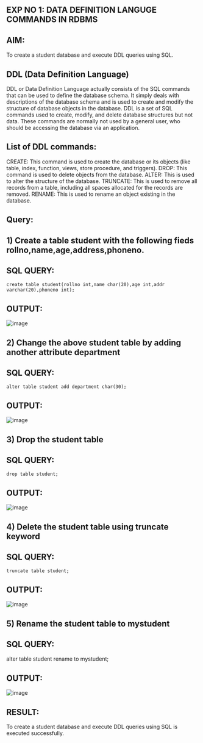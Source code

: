 ## EXP NO 1: DATA DEFINITION LANGUGE COMMANDS IN RDBMS
## AIM:
To create a student database and execute DDL queries using SQL.

## DDL (Data Definition Language)
DDL or Data Definition Language actually consists of the SQL commands that can be used to define the database schema. It simply deals with descriptions of the database schema and is used to create and modify the structure of database objects in the database. DDL is a set of SQL commands used to create, modify, and delete database structures but not data. These commands are normally not used by a general user, who should be accessing the database via an application.
## List of DDL commands:
CREATE: This command is used to create the database or its objects (like table, index, function, views, store procedure, and triggers). DROP: This command is used to delete objects from the database. ALTER: This is used to alter the structure of the database. TRUNCATE: This is used to remove all records from a table, including all spaces allocated for the records are removed. RENAME: This is used to rename an object existing in the database.
## Query:
## 1) Create a table student with the following fieds rollno,name,age,address,phoneno.
## SQL QUERY:
```
create table student(rollno int,name char(20),age int,addr varchar(20),phoneno int);
```
## OUTPUT:
![image](https://github.com/Kishore2o/G2_DBMS/assets/118679883/49ee2d0c-02e9-4731-8d08-3a220a43b0ac)
## 2) Change the above student table by adding another attribute department
## SQL QUERY:
```
alter table student add department char(30);
```
## OUTPUT:
![image](https://github.com/Kishore2o/G2_DBMS/assets/118679883/4b5be6db-cda7-4e48-b654-ab64e0d45153)
## 3) Drop the student table
## SQL QUERY:
```
drop table student;
```
## OUTPUT:
![image](https://github.com/Kishore2o/G2_DBMS/assets/118679883/30aa9a22-1262-4327-9d19-e57a4e8ed7fd)
## 4) Delete the student table using truncate keyword
## SQL QUERY:
```
truncate table student;
```
## OUTPUT:
![image](https://github.com/Kishore2o/G2_DBMS/assets/118679883/e14e1514-c490-485a-9963-07e2afa9b531)
## 5) Rename the student table to mystudent
## SQL QUERY:
alter table student rename to mystudent;
## OUTPUT:
![image](https://github.com/Kishore2o/G2_DBMS/assets/118679883/08f54754-5007-4d70-a2a1-df95c3895267)
## RESULT:
To create a student database and execute DDL queries using SQL is executed successfully.
